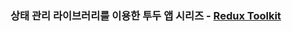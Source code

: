 ### 상태 관리 라이브러리를 이용한 투두 앱 시리즈 - [Redux Toolkit](https://www.notion.so/hyub/Redux-feat-RTK-128117ecab1f4e04859c642314b9865b)
